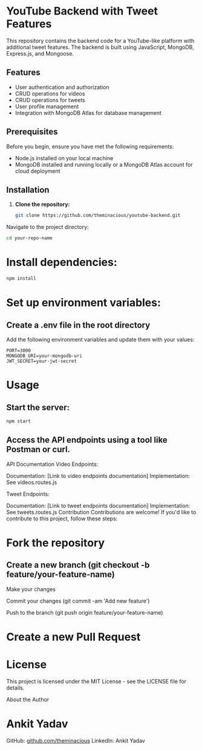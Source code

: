 # YouTube Backend with Tweet Features

This repository contains the backend code for a YouTube-like platform with additional tweet features. The backend is built using JavaScript, MongoDB, Express.js, and Mongoose.

## Features

- User authentication and authorization
- CRUD operations for videos
- CRUD operations for tweets
- User profile management
- Integration with MongoDB Atlas for database management

## Prerequisites

Before you begin, ensure you have met the following requirements:
- Node.js installed on your local machine
- MongoDB installed and running locally or a MongoDB Atlas account for cloud deployment

## Installation

1. **Clone the repository:**

   ```bash
   git clone https://github.com/theminacious/youtube-backend.git
Navigate to the project directory:

 ```bash
cd your-repo-name
```
# Install dependencies:

```bash
npm install
```
# Set up environment variables:

## Create a .env file in the root directory
Add the following environment variables and update them with your values:
```
PORT=3000
MONGODB_URI=your-mongodb-uri
JWT_SECRET=your-jwt-secret
```
# Usage
## Start the server:

```bash
npm start
```
## Access the API endpoints using a tool like Postman or curl.

API Documentation
Video Endpoints:

Documentation: [Link to video endpoints documentation]
Implementation: See videos.routes.js

Tweet Endpoints:

Documentation: [Link to tweet endpoints documentation]
Implementation: See tweets.routes.js
Contribution
Contributions are welcome! If you'd like to contribute to this project, follow these steps:

# Fork the repository
## Create a new branch (git checkout -b feature/your-feature-name)
 Make your changes 
 
Commit your changes (git commit -am 'Add new feature')

Push to the branch (git push origin feature/your-feature-name)

# Create a new Pull Request
# License
This project is licensed under the MIT License - see the LICENSE file for details.

About the Author
# Ankit Yadav

GitHub: [github.com/theminacious](https://github.com/theminacious)
LinkedIn: Ankit Yadav
